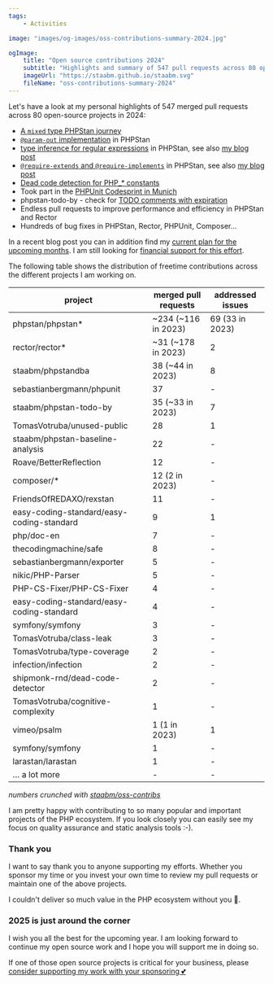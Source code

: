 ```yaml
---
tags:
    - Activities

image: "images/og-images/oss-contributions-summary-2024.jpg"

ogImage:
    title: "Open source contributions 2024"
    subtitle: "Highlights and summary of 547 pull requests across 80 open-source projects"
    imageUrl: "https://staabm.github.io/staabm.svg"
    fileName: "oss-contributions-summary-2024"
---
```


Let's have a look at my personal highlights of 547 merged pull requests across 80 open-source projects in 2024:
- [A `mixed` type PHPStan journey](https://staabm.github.io/2024/11/26/phpstan-mixed-types.html)
- [`@param-out` implementation](https://phpstan.org/blog/phpstan-1-9-0-with-phpdoc-asserts-list-type#parameter-type-assigned-by-reference) in PHPStan
- [type inference for regular expressions](https://phpstan.org/blog/phpstan-1-12-road-to-phpstan-2-0#general-availability-of-precise-type-inference-for-regular-expressions) in PHPStan, see also [my blog post](https://staabm.github.io/2024/07/05/array-shapes-for-preg-match-matches.html)
- [`@require-extends` and `@require-implements`](https://phpstan.org/writing-php-code/phpdocs-basics#enforcing-class-inheritance-for-interfaces-and-traits) in PHPStan, see also [my blog post](https://staabm.github.io/2024/01/15/phpstan-require-extends-implements.html)
- [Dead code detection for PHP_* constants](https://staabm.github.io/2024/11/14/phpstan-php-version-narrowing.html)
- Took part in the [PHPUnit Codesprint in Munich](https://staabm.github.io/2024/10/19/phpunit-codesprint-munich.html)
- phpstan-todo-by - check for [TODO comments with expiration](https://staabm.github.io/2023/12/17/phpstan-todo-by-published.html)
- Endless pull requests to improve performance and efficiency in PHPStan and Rector
- Hundreds of bug fixes in PHPStan, Rector, PHPUnit, Composer…

In a recent blog post you can in addition find my [current plan for the upcoming months](https://staabm.github.io/2024/11/28/phpstan-php-version-in-scope.html).
I am still looking for [financial support for this effort](https://github.com/sponsors/staabm).

The following table shows the distribution of freetime contributions across the different projects I am working on.

| project                                   | merged pull requests  | addressed issues   |
|-------------------------------------------|-----------------------|--------------------|
| phpstan/phpstan*                          | ~234   (~116 in 2023) | 69    (33 in 2023) |
| rector/rector*                            | ~31   (~178 in 2023)  | 2                  |
| staabm/phpstandba                         | 38  (~44 in 2023)     | 8                  |
| sebastianbergmann/phpunit                 | 37                    | -                  |
| staabm/phpstan-todo-by                    | 35  (~33 in 2023)     | 7                  |
| TomasVotruba/unused-public                | 28                    | 1                  |
| staabm/phpstan-baseline-analysis          | 22                    | -                  |
| Roave/BetterReflection                    | 12                    | -                  |
| composer/*                                | 12   (2 in 2023)      | -                  |
| FriendsOfREDAXO/rexstan                   | 11                    | -                  |
| easy-coding-standard/easy-coding-standard | 9                     | 1                  |
| php/doc-en                                | 7                     | -                  |
| thecodingmachine/safe                     | 8                     | -                  |
| sebastianbergmann/exporter                | 5                     | -                  |
| nikic/PHP-Parser                          | 5                     | -                  |
| PHP-CS-Fixer/PHP-CS-Fixer                 | 4                     | -                  |
| easy-coding-standard/easy-coding-standard | 4                     | -                  |
| symfony/symfony                           | 3                     | -                  |
| TomasVotruba/class-leak                   | 3                     | -                  |
| TomasVotruba/type-coverage                | 2                     | -                  |
| infection/infection                       | 2                     | -                  |
| shipmonk-rnd/dead-code-detector           | 2                     | -                  |
| TomasVotruba/cognitive-complexity         | 1                     | -                  |
| vimeo/psalm                               | 1 (1 in 2023)         | 1                  |
| symfony/symfony                           | 1                     | -                  |
| larastan/larastan                         | 1                     | -                  |
| … a lot more                              | -                     | -                  |

_numbers crunched with [staabm/oss-contribs](https://github.com/staabm/oss-contribs)_

I am pretty happy with contributing to so many popular and important projects of the PHP ecosystem.
If you look closely you can easily see my focus on quality assurance and static analysis tools :-).

### Thank you

I want to say thank you to anyone supporting my efforts.
Whether you sponsor my time or you invest your own time to review my pull requests or maintain one of the above projects.

I couldn't deliver so much value in the PHP ecosystem without you 🥰.

### 2025 is just around the corner

I wish you all the best for the upcoming year. I am looking forward to continue my open source work and I hope you will support me in doing so.

If one of those open source projects is critical for your business, please [consider supporting my work with your sponsoring 💕](https://github.com/sponsors/staabm)

